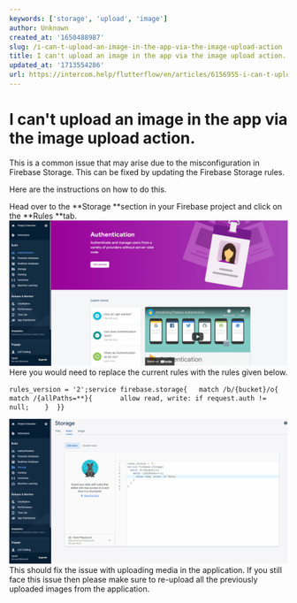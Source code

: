 ```yaml
---
keywords: ['storage', 'upload', 'image']
author: Unknown
created_at: '1650488987'
slug: /i-can-t-upload-an-image-in-the-app-via-the-image-upload-action
title: I can't upload an image in the app via the image upload action.
updated_at: '1713554286'
url: https://intercom.help/flutterflow/en/articles/6156955-i-can-t-upload-an-image-in-the-app-via-the-image-upload-action
---
```

# I can't upload an image in the app via the image upload action.

This is a common issue that may arise due to the misconfiguration in Firebase Storage. This can be fixed by updating the Firebase Storage rules. 

Here are the instructions on how to do this.

Head over to the **Storage **section in your Firebase project and click on the **Rules **tab.
![](../assets/20250430121520677214.gif)
Here you would need to replace the current rules with the rules given below.
```
rules_version = '2';service firebase.storage{	match /b/{bucket}/o{  	match /{allPaths=**}{    	allow read, write: if request.auth != null;    }  }}
```

![](../assets/20250430121520979751.gif)This should fix the issue with uploading media in the application. If you still face this issue then please make sure to re-upload all the previously uploaded images from the application.
